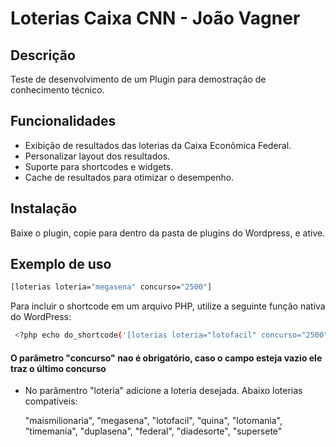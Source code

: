 # Loterias Caixa CNN - João Vagner

## Descrição

Teste de desenvolvimento de um Plugin para demostração de conhecimento técnico.

## Funcionalidades

- Exibição de resultados das loterias da Caixa Econômica Federal.
- Personalizar layout dos resultados.
- Suporte para shortcodes e widgets.
- Cache de resultados para otimizar o desempenho.

## Instalação

Baixe o plugin, copie para dentro da pasta de plugins do Wordpress, e ative.

## Exemplo de uso

```bash
[loterias loteria="megasena" concurso="2500"]
```

Para incluir o shortcode em um arquivo PHP, utilize a seguinte função nativa do WordPress:

```bash
 <?php echo do_shortcode('[loterias loteria="lotofacil" concurso="2500"]'); ?>
```

#### O parâmetro "concurso" nao é obrigatório, caso o campo esteja vazio ele traz o último concurso

- No parâmentro "loteria" adicione a loteria desejada. Abaixo loterias compatíveis:

  "maismilionaria",
  "megasena",
  "lotofacil",
  "quina",
  "lotomania",
  "timemania",
  "duplasena",
  "federal",
  "diadesorte",
  "supersete"
